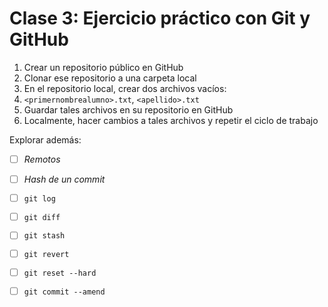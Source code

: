 # Clase 3: Ejercicio práctico con Git y GitHub

1. Crear un repositorio público en GitHub
2. Clonar ese repositorio a una carpeta local
3. En el repositorio local, crear dos archivos vacíos:
4. `<primernombrealumno>.txt`, `<apellido>.txt`
5. Guardar tales archivos en su repositorio en GitHub
6. Localmente, hacer cambios a tales archivos y repetir el ciclo de trabajo

Explorar además:
- [ ] _Remotos_
- [ ] _Hash de un commit_
- [ ] `git log`
- [ ] `git diff`
- [ ] `git stash`
- [ ] `git revert`
- [ ] `git reset --hard`
- [ ] `git commit --amend`

